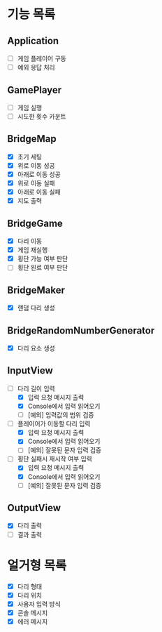 # 기능 목록

## Application
- [ ] 게임 플레이어 구동
- [ ] 예외 응답 처리
## GamePlayer 
- [ ] 게임 실행
- [ ] 시도한 횟수 카운트
## BridgeMap
- [X] 초기 세팅
- [X] 위로 이동 성공
- [X] 아래로 이동 성공
- [X] 위로 이동 실패
- [X] 아래로 이동 실패
- [X] 지도 출력
## BridgeGame
- [X] 다리 이동
- [X] 게임 재실행
- [X] 횡단 가능 여부 판단
- [ ] 횡단 왼료 여부 판단
## BridgeMaker
- [X] 랜덤 다리 생성
## BridgeRandomNumberGenerator
- [X] 다리 요소 생성
## InputView
- [ ] 다리 길이 입력
  - [X] 입력 요청 메시지 출력
  - [X] Console에서 입력 읽어오기
  - [ ] [예외] 입력값의 범위 검증
- [ ] 플레이어가 이동할 다리 입력
  - [X] 입력 요청 메시지 출력
  - [X] Console에서 입력 읽어오기
  - [ ] [예외] 잘못된 문자 입력 검증
- [ ] 횡단 실패시 재시작 여부 입력
  - [X] 입력 요청 메시지 출력
  - [X] Console에서 입력 읽어오기
  - [ ] [예외] 잘못된 문자 입력 검증
## OutputView
- [X] 다리 출력
- [ ] 결과 출력

# 얼거형 목록
- [X] 다리 형태
- [X] 다리 위치
- [X] 사용자 입력 방식
- [X] 콘솔 메시지
- [X] 에러 메시지